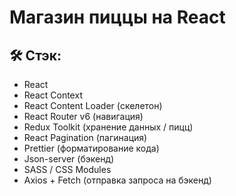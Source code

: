 # Магазин пиццы на React

## 🛠 Стэк:

- React
- React Context
- React Content Loader (скелетон)
- React Router v6 (навигация)
- Redux Toolkit (хранение данных / пицц)
- React Pagination (пагинация)
- Prettier (форматирование кода)
- Json-server (бэкенд)
- SASS / CSS Modules
- Axios + Fetch (отправка запроса на бэкенд)

